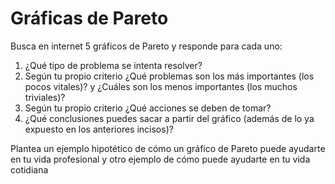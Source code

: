 <h1>Gráficas de Pareto</h1>
<p> Busca en internet 5 gráficos de Pareto y responde para cada uno: </p>
<ol>
  <li>¿Qué tipo de problema se intenta resolver?</li>
  <li>Según tu propio criterio ¿Qué problemas son los más importantes (los pocos vitales)? y ¿Cuáles son los menos importantes (los muchos triviales)?</li>
  <li>Según tu propio criterio ¿Qué acciones se deben de tomar?</li>
  <li>¿Qué conclusiones puedes sacar a partir del gráfico (además de lo ya expuesto en los anteriores incisos)?</li>
</ol>

<p> Plantea un ejemplo hipotético de cómo un gráfico de Pareto puede ayudarte en tu vida profesional y otro ejemplo de cómo puede ayudarte en tu vida cotidiana</p>
